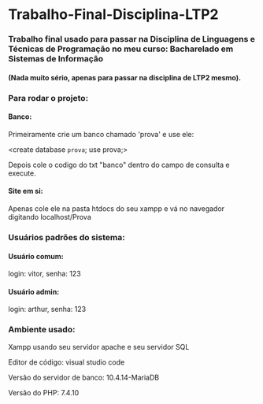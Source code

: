 # Trabalho-Final-Disciplina-LTP2

### Trabalho final usado para passar na Disciplina de Linguagens e Técnicas de Programação no meu curso: Bacharelado em Sistemas de Informação
#### (Nada muito sério, apenas para passar na disciplina de LTP2 mesmo).

### Para rodar o projeto: 
#### Banco:
Primeiramente crie um banco chamado 'prova' e use ele:

<create database `prova`; use prova;>

Depois cole o codigo do txt "banco" dentro do campo de consulta e execute.

#### Site em si:
Apenas cole ele na pasta htdocs do seu xampp e vá no navegador digitando localhost/Prova


### Usuários padrões do sistema:
#### Usuário comum:
login: vitor, senha: 123

#### Usuário admin:
login: arthur, senha: 123



### Ambiente usado:
Xampp usando seu servidor apache e seu servidor SQL

Editor de código: visual studio code 

Versão do servidor de banco: 10.4.14-MariaDB

Versão do PHP: 7.4.10
